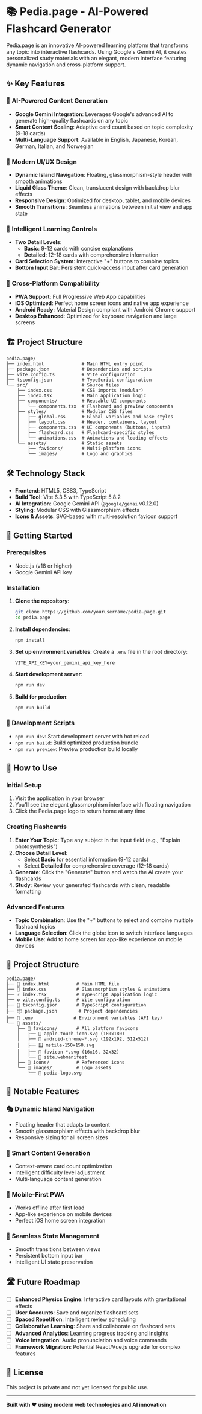 # 📚 Pedia.page - AI-Powered Flashcard Generator

Pedia.page is an innovative AI-powered learning platform that transforms any topic into interactive flashcards. Using Google's Gemini AI, it creates personalized study materials with an elegant, modern interface featuring dynamic navigation and cross-platform support.

## ✨ Key Features

### 🤖 **AI-Powered Content Generation**
- **Google Gemini Integration**: Leverages Google's advanced AI to generate high-quality flashcards on any topic
- **Smart Content Scaling**: Adaptive card count based on topic complexity (9-18 cards)
- **Multi-Language Support**: Available in English, Japanese, Korean, German, Italian, and Norwegian

### 🎨 **Modern UI/UX Design**
- **Dynamic Island Navigation**: Floating, glassmorphism-style header with smooth animations
- **Liquid Glass Theme**: Clean, translucent design with backdrop blur effects
- **Responsive Design**: Optimized for desktop, tablet, and mobile devices
- **Smooth Transitions**: Seamless animations between initial view and app state

### 🎯 **Intelligent Learning Controls**
- **Two Detail Levels**:
  - **Basic**: 9-12 cards with concise explanations
  - **Detailed**: 12-18 cards with comprehensive information
- **Card Selection System**: Interactive "+" buttons to combine topics
- **Bottom Input Bar**: Persistent quick-access input after card generation

### 📱 **Cross-Platform Compatibility**
- **PWA Support**: Full Progressive Web App capabilities
- **iOS Optimized**: Perfect home screen icons and native app experience
- **Android Ready**: Material Design compliant with Android Chrome support
- **Desktop Enhanced**: Optimized for keyboard navigation and large screens

## 🏗️ Project Structure

```
pedia.page/
├── index.html              # Main HTML entry point
├── package.json            # Dependencies and scripts
├── vite.config.ts          # Vite configuration
├── tsconfig.json           # TypeScript configuration
└── src/                    # Source files
    ├── index.css           # CSS imports (modular)
    ├── index.tsx           # Main application logic
    ├── components/         # Reusable UI components
    │   └── components.tsx  # Flashcard and preview components
    ├── styles/             # Modular CSS files
    │   ├── global.css      # Global variables and base styles
    │   ├── layout.css      # Header, containers, layout
    │   ├── components.css  # UI components (buttons, inputs)
    │   ├── flashcard.css   # Flashcard-specific styles
    │   └── animations.css  # Animations and loading effects
    └── assets/             # Static assets
        ├── favicons/       # Multi-platform icons
        └── images/         # Logo and graphics
```

## 🛠️ Technology Stack

- **Frontend**: HTML5, CSS3, TypeScript
- **Build Tool**: Vite 6.3.5 with TypeScript 5.8.2
- **AI Integration**: Google Gemini API (`@google/genai` v0.12.0)
- **Styling**: Modular CSS with Glassmorphism effects
- **Icons & Assets**: SVG-based with multi-resolution favicon support

## 🚀 Getting Started

### Prerequisites
- Node.js (v18 or higher)
- Google Gemini API key

### Installation

1. **Clone the repository**:
   ```bash
   git clone https://github.com/yourusername/pedia.page.git
   cd pedia.page
   ```

2. **Install dependencies**:
   ```bash
   npm install
   ```

3. **Set up environment variables**:
   Create a `.env` file in the root directory:
   ```env
   VITE_API_KEY=your_gemini_api_key_here
   ```

4. **Start development server**:
   ```bash
   npm run dev
   ```

5. **Build for production**:
   ```bash
   npm run build
   ```

### 🔧 Development Scripts
- `npm run dev`: Start development server with hot reload
- `npm run build`: Build optimized production bundle  
- `npm run preview`: Preview production build locally

## 📖 How to Use

### Initial Setup
1. Visit the application in your browser
2. You'll see the elegant glassmorphism interface with floating navigation
3. Click the Pedia.page logo to return home at any time

### Creating Flashcards
1. **Enter Your Topic**: Type any subject in the input field (e.g., "Explain photosynthesis")
2. **Choose Detail Level**: 
   - Select **Basic** for essential information (9-12 cards)
   - Select **Detailed** for comprehensive coverage (12-18 cards)
3. **Generate**: Click the "Generate" button and watch the AI create your flashcards
4. **Study**: Review your generated flashcards with clean, readable formatting

### Advanced Features
- **Topic Combination**: Use the "+" buttons to select and combine multiple flashcard topics
- **Language Selection**: Click the globe icon to switch interface languages
- **Mobile Use**: Add to home screen for app-like experience on mobile devices

## 📁 Project Structure

```
pedia.page/
├── 📄 index.html          # Main HTML file
├── 🎨 index.css           # Glassmorphism styles & animations  
├── ⚡ index.tsx           # TypeScript application logic
├── ⚙️ vite.config.ts      # Vite configuration
├── 📝 tsconfig.json       # TypeScript configuration
├── 📦 package.json        # Project dependencies
├── 🔐 .env               # Environment variables (API key)
└── 📁 assets/
    ├── 📁 favicons/       # All platform favicons
    │   ├── 🍎 apple-touch-icon.svg (180x180)
    │   ├── 🤖 android-chrome-*.svg (192x192, 512x512)
    │   ├── 🪟 mstile-150x150.svg
    │   ├── 📱 favicon-*.svg (16x16, 32x32)
    │   └── 📄 site.webmanifest
    ├── 📁 icons/          # Referenced icons
    └── 📁 images/         # Logo assets
        └── 🎨 pedia-logo.svg
```

## 🌟 Notable Features

### 🎭 **Dynamic Island Navigation**
- Floating header that adapts to content
- Smooth glassmorphism effects with backdrop blur
- Responsive sizing for all screen sizes

### 🎯 **Smart Content Generation**  
- Context-aware card count optimization
- Intelligent difficulty level adjustment
- Multi-language content generation

### 📱 **Mobile-First PWA**
- Works offline after first load
- App-like experience on mobile devices
- Perfect iOS home screen integration

### 🔄 **Seamless State Management**
- Smooth transitions between views
- Persistent bottom input bar
- Intelligent UI state preservation

## 🛣️ Future Roadmap

- [ ] **Enhanced Physics Engine**: Interactive card layouts with gravitational effects
- [ ] **User Accounts**: Save and organize flashcard sets
- [ ] **Spaced Repetition**: Intelligent review scheduling
- [ ] **Collaborative Learning**: Share and collaborate on flashcard sets
- [ ] **Advanced Analytics**: Learning progress tracking and insights
- [ ] **Voice Integration**: Audio pronunciation and voice commands
- [ ] **Framework Migration**: Potential React/Vue.js upgrade for complex features

## 📄 License

This project is private and not yet licensed for public use.

---

**Built with ❤️ using modern web technologies and AI innovation**
